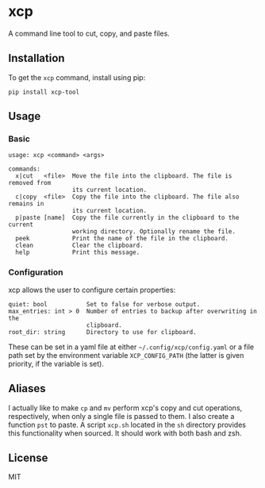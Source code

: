 # xcp
A command line tool to cut, copy, and paste files.

## Installation
To get the `xcp` command, install using pip:
```
pip install xcp-tool
```

## Usage
### Basic
```
usage: xcp <command> <args>

commands:
  x|cut   <file>  Move the file into the clipboard. The file is removed from
                  its current location.
  c|copy  <file>  Copy the file into the clipboard. The file also remains in
                  its current location.
  p|paste [name]  Copy the file currently in the clipboard to the current
                  working directory. Optionally rename the file.
  peek            Print the name of the file in the clipboard.
  clean           Clear the clipboard.
  help            Print this message.
```

### Configuration
xcp allows the user to configure certain properties:
```
quiet: bool           Set to false for verbose output.
max_entries: int > 0  Number of entries to backup after overwriting in the
                      clipboard.
root_dir: string      Directory to use for clipboard.
```

These can be set in a yaml file at either `~/.config/xcp/config.yaml` or a file
path set by the environment variable `XCP_CONFIG_PATH` (the latter is given
priority, if the variable is set).

## Aliases
I actually like to make `cp` and `mv` perform xcp's copy and cut operations,
respectively, when only a single file is passed to them. I also create a
function `pst` to paste. A script `xcp.sh` located in the `sh` directory
provides this functionality when sourced. It should work with both bash and
zsh.

## License
MIT
